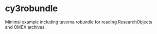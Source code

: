 # cy3robundle
Minimal example including taverna robundle for reading ResearchObjects 
and OMEX archives.
